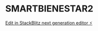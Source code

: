 # SMARTBIENESTAR2

[Edit in StackBlitz next generation editor ⚡️](https://stackblitz.com/~/github.com/N1MRODve/SMARTBIENESTAR2)